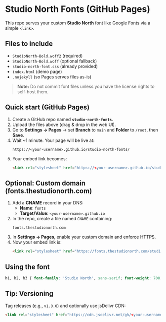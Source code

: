 # Studio North Fonts (GitHub Pages)

This repo serves your custom **Studio North** font like Google Fonts via a simple `<link>`.

## Files to include
- `StudioNorth-Bold.woff2` (required)
- `StudioNorth-Bold.woff` (optional fallback)
- `studio-north-font.css` (already provided)
- `index.html` (demo page)
- `.nojekyll` (so Pages serves files as-is)

> **Note:** Do not commit font files unless you have the license rights to self-host them.

## Quick start (GitHub Pages)
1. Create a GitHub repo named **`studio-north-fonts`**.
2. Upload the files above (drag & drop in the web UI).
3. Go to **Settings → Pages** → set **Branch** to `main` and **Folder** to `/root`, then **Save**.
4. Wait ~1 minute. Your page will be live at:
   ```
   https://<your-username>.github.io/studio-north-fonts/
   ```
5. Your embed link becomes:
   ```html
   <link rel="stylesheet" href="https://<your-username>.github.io/studio-north-fonts/studio-north-font.css">
   ```

## Optional: Custom domain (fonts.thestudionorth.com)
1. Add a **CNAME** record in your DNS:
   - **Name**: `fonts`
   - **Target/Value**: `<your-username>.github.io`
2. In the repo, create a file named `CNAME` containing:
   ```
   fonts.thestudionorth.com
   ```
3. In **Settings → Pages**, enable your custom domain and enforce HTTPS.
4. Now your embed link is:
   ```html
   <link rel="stylesheet" href="https://fonts.thestudionorth.com/studio-north-font.css">
   ```

## Using the font
```css
h1, h2, h3 { font-family: 'Studio North', sans-serif; font-weight: 700; }
```

## Tip: Versioning
Tag releases (e.g., `v1.0.0`) and optionally use jsDelivr CDN:
```html
<link rel="stylesheet" href="https://cdn.jsdelivr.net/gh/<your-username>/studio-north-fonts@v1.0.0/studio-north-font.css">
```
